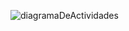 
![diagramaDeActividades](https://github.com/EAFIT-Ingenieria-Software/HotelSuite/assets/68928376/3e58e653-e6ec-428c-ba6d-d840c56e16a8)
